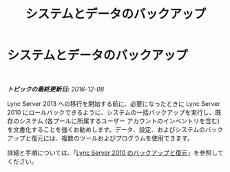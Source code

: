 ﻿---
title: システムとデータのバックアップ
TOCTitle: システムとデータのバックアップ
ms:assetid: d61fddc1-98d4-4577-a371-33f9e221288c
ms:mtpsurl: https://technet.microsoft.com/ja-jp/library/JJ205303(v=OCS.15)
ms:contentKeyID: 48273703
ms.date: 12/10/2016
mtps_version: v=OCS.15
ms.translationtype: HT
---

# システムとデータのバックアップ

 

_**トピックの最終更新日:** 2016-12-08_

Lync Server 2013 への移行を開始する前に、必要になったときに Lync Server 2010 にロールバックできるように、システムの一括バックアップを実行し、既存のシステム (各プールに所属するユーザー アカウントのインベントリを含む) を文書化することを強くお勧めします。データ、設定、およびシステムのバックアップと復元には、複数のツールおよびプログラムを使用できます。

詳細と手順については、「[Lync Server 2010 のバックアップと復元](http://go.microsoft.com/fwlink/?linkid=265417%26clcid=0x411)」を参照してください。

